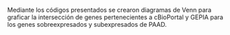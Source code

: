 Mediante los códigos presentados se crearon diagramas de Venn para graficar la intersección de genes pertenecientes a cBioPortal y GEPIA para los genes sobreexpresados y subexpresados de PAAD.

